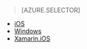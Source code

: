 > [AZURE.SELECTOR]
- [iOS](app-service-mobile-dotnet-backend-ios-get-started-push-preview)
- [Windows](app-service-mobile-dotnet-backend-windows-store-dotnet-get-started-push-preview)
- [Xamarin.iOS](app-service-mobile-dotnet-backend-xamarin-ios-get-started-push-preview)


